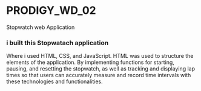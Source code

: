 # PRODIGY_WD_02
Stopwatch  web Application
### i built this Stopwatach application
Where i used HTML, CSS, and JavaScript.  HTML was used to structure the elements of the application. By implementing functions for starting, pausing, and resetting the stopwatch, as well as tracking and displaying lap times so that users can accurately measure and record time intervals with these technologies and functionalities.